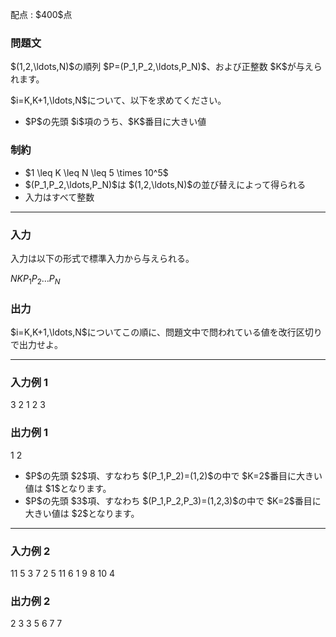 
<div>

<span>

<span>

<p>
配点 : $400$点
</p>

<div>

<section>

### **問題文**

<p>
$(1,2,\ldots,N)$の順列 $P=(P_1,P_2,\ldots,P_N)$、および正整数 $K$が与えられます。
</p>

<p>
$i=K,K+1,\ldots,N$について、以下を求めてください。
</p>

<ul>

<li>
$P$の先頭 $i$項のうち、$K$番目に大きい値
</li>

</ul>

</section>

</div>

<div>

<section>

### **制約**

<ul>

<li>
$1 \leq K \leq N \leq 5 \times 10^5$
</li>

<li>
$(P_1,P_2,\ldots,P_N)$は $(1,2,\ldots,N)$の並び替えによって得られる
</li>

<li>
入力はすべて整数
</li>

</ul>

</section>

</div>

---

<div>

<div>

<section>

### **入力**

<p>
入力は以下の形式で標準入力から与えられる。
</p>

<div>

$N$$K$$P_1$$P_2$$\ldots$$P_N$
</div>

</section>

</div>

<div>

<section>

### **出力**

<p>
$i=K,K+1,\ldots,N$についてこの順に、問題文中で問われている値を改行区切りで出力せよ。
</p>

</section>

</div>

</div>

---

<div>

<section>

### **入力例 1**

<div>

3 2
1 2 3

</div>

</section>

</div>

<div>

<section>

### **出力例 1**

<div>

1
2

</div>

<ul>

<li>
$P$の先頭 $2$項、すなわち $(P_1,P_2)=(1,2)$の中で $K=2$番目に大きい値は $1$となります。
</li>

<li>
$P$の先頭 $3$項、すなわち $(P_1,P_2,P_3)=(1,2,3)$の中で $K=2$番目に大きい値は $2$となります。
</li>

</ul>

</section>

</div>

---

<div>

<section>

### **入力例 2**

<div>

11 5
3 7 2 5 11 6 1 9 8 10 4

</div>

</section>

</div>

<div>

<section>

### **出力例 2**

<div>

2
3
3
5
6
7
7

</div>

</section>

</div>

</span>

</span>

</div>
